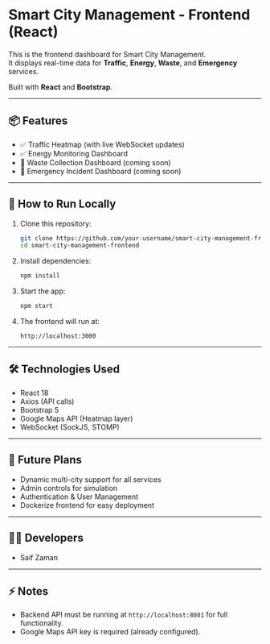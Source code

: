 # Smart City Management - Frontend (React)

This is the frontend dashboard for Smart City Management.  
It displays real-time data for **Traffic**, **Energy**, **Waste**, and **Emergency** services.

Built with **React** and **Bootstrap**.

---

## 📦 Features
- ✅ Traffic Heatmap (with live WebSocket updates)
- ✅ Energy Monitoring Dashboard
- 🔄 Waste Collection Dashboard (coming soon)
- 🔄 Emergency Incident Dashboard (coming soon)

---

## 🚀 How to Run Locally

1. Clone this repository:
    ```bash
    git clone https://github.com/your-username/smart-city-management-frontend.git
    cd smart-city-management-frontend
    ```

2. Install dependencies:
    ```bash
    npm install
    ```

3. Start the app:
    ```bash
    npm start
    ```

4. The frontend will run at:
    ```
    http://localhost:3000
    ```

---

## 🛠️ Technologies Used
- React 18
- Axios (API calls)
- Bootstrap 5
- Google Maps API (Heatmap layer)
- WebSocket (SockJS, STOMP)

---

## 🔮 Future Plans
- Dynamic multi-city support for all services
- Admin controls for simulation
- Authentication & User Management
- Dockerize frontend for easy deployment

---

## 👨‍💻 Developers
- Saif Zaman

---

## ⚡ Notes
- Backend API must be running at `http://localhost:8081` for full functionality.
- Google Maps API key is required (already configured).

